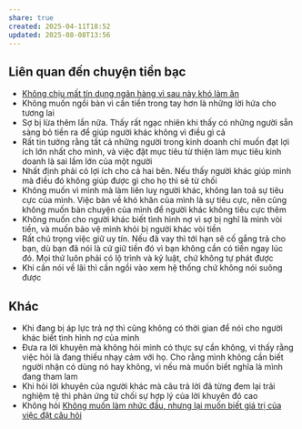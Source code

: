 ```yaml
---
share: true
created: 2025-04-11T18:52
updated: 2025-08-08T13:56
---
```

## Liên quan đến chuyện tiền bạc
- [Không chịu mất tín dụng ngân hàng vì sau này khó làm ăn](../../../../%F0%9F%93%9CT%C3%A0i%20nguy%C3%AAn/Ni%E1%BB%81m%20tin,%20di%E1%BB%85n%20ng%C3%B4n/Ti%E1%BB%81n/N%E1%BB%A3/B%E1%BA%B1ng%20m%E1%BB%8Di%20gi%C3%A1%20ph%E1%BA%A3i%20gi%E1%BB%AF%20%C4%91i%E1%BB%83m%20t%C3%ADn%20d%E1%BB%A5ng%20cho%20s%E1%BA%A1ch.md)
- Không muốn ngồi bàn vì cần tiền trong tay hơn là những lời hứa cho tương lai
- Sợ bị lừa thêm lần nữa. Thấy rất ngạc nhiên khi thấy có những người sẵn sàng bỏ tiền ra để giúp người khác không vì điều gì cả
- Rất tin tưởng rằng tất cả những người trong kinh doanh chỉ muốn đạt lợi ích lớn nhất cho mình, và việc đặt mục tiêu từ thiện làm mục tiêu kinh doanh là sai lầm lớn của một người
- Nhất định phải có lợi ích cho cả hai bên. Nếu thấy người khác giúp mình mà điều đó không giúp được gì cho họ thì sẽ từ chối
- Không muốn vì mình mà làm liên luỵ người khác, không lan toả sự tiêu cực của mình. Việc bàn về khó khăn của mình là sự tiêu cực, nên cũng không muốn bàn chuyện của mình để người khác không tiêu cực thêm
- Không muốn cho người khác biết tình hình nợ vì sợ bị nghĩ là mình vòi tiền, và muốn bảo vệ mình khỏi bị người khác vòi tiền
- Rất chú trọng việc giữ uy tín. Nếu đã vay thì tới hạn sẽ cố gắng trả cho bạn, dù bạn đã nói là cứ giữ tiền đó vì bạn không cần có tiền ngay lúc đó. Mọi thứ luôn phải có lộ trình và kỷ luật, chứ không tự phát được
- Khi cần nói về lãi thì cần ngồi vào xem hệ thống chứ không nói suông được

## Khác
- Khi đang bị áp lực trả nợ thì cũng không có thời gian để nói cho người khác biết tình hình nợ của mình 
- Đưa ra lời khuyên mà không hỏi mình có thực sự cần không, vì thấy rằng việc hỏi là đang thiếu nhạy cảm với họ. Cho rằng mình không cần biết người nhận có dùng nó hay không, vì nếu mà muốn biết nghĩa là mình đang tham lam
- Khi hỏi lời khuyên của người khác mà câu trả lời đã từng đem lại trải nghiệm tệ thì phản ứng từ chối sự hợp lý của lời khuyên đó cao
- Không hỏi
[Không muốn làm nhức đầu, nhưng lại muốn biết giá trị của việc đặt câu hỏi](./Kh%C3%B4ng%20mu%E1%BB%91n%20l%C3%A0m%20nh%E1%BB%A9c%20%C4%91%E1%BA%A7u,%20nh%C6%B0ng%20l%E1%BA%A1i%20mu%E1%BB%91n%20bi%E1%BA%BFt%20gi%C3%A1%20tr%E1%BB%8B%20c%E1%BB%A7a%20vi%E1%BB%87c%20%C4%91%E1%BA%B7t%20c%C3%A2u%20h%E1%BB%8Fi.md)
